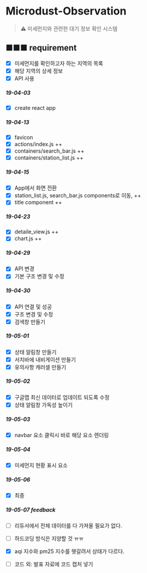 # Microdust-Observation
> ⚠️ 미세먼지와 관련한 대기 정보 확인 시스템

## ■■■ requirement

- [x] 미세먼지를 확인하고자 하는 지역의 목록
- [x] 해당 지역의 상세 정보
- [x] API 사용

##### 19-04-03

- [x] create react app

##### 19-04-13

- [x] favicon
- [x] actions/index.js ++
- [x] containers/search_bar.js ++
- [x] containers/station_list.js ++

##### 19-04-15

- [x] App에서 화면 전환
- [x] station_list.js, search_bar.js components로 이동, ++
- [x] title component ++

##### 19-04-23

- [x] detaile_view.js ++
- [x] chart.js ++

##### 19-04-29

- [x] API 변경
- [x] 기본 구조 변경 및 수정

##### 19-04-30

- [x] API 연결 및 성공
- [x] 구조 변경 및 수정
- [x] 검색창 만들기

##### 19-05-01

- [x] 상태 알림창 만들기
- [x] 서치바에 내비게이션 만들기
- [x] 유의사항 캐러셀 만들기

##### 19-05-02

- [x] 구글맵 최신 데이터로 업데이트 되도록 수정
- [x] 상태 알림창 가독성 높이기

##### 19-05-03

- [x] navbar 요소 클릭시 바로 해당 요소 렌더링

##### 19-05-04

- [x] 미세먼지 현황 표시 요소

##### 19-05-06

- [x] 최종

##### 19-05-07 feedback

- [ ] 리듀서에서 전체 데이터를 다 가져올 필요가 없다. 
- [ ] 하드코딩 방식은 지양할 것 ㅠㅠ
- [x] aqi 지수와 pm25 지수를 헷갈려서 상태가 다르다.

- [ ] 코드 외: 발표 자료에 코드 캡처 넣기
